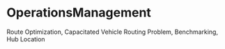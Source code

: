 # OperationsManagement
Route Optimization, Capacitated Vehicle Routing Problem, Benchmarking, Hub Location
